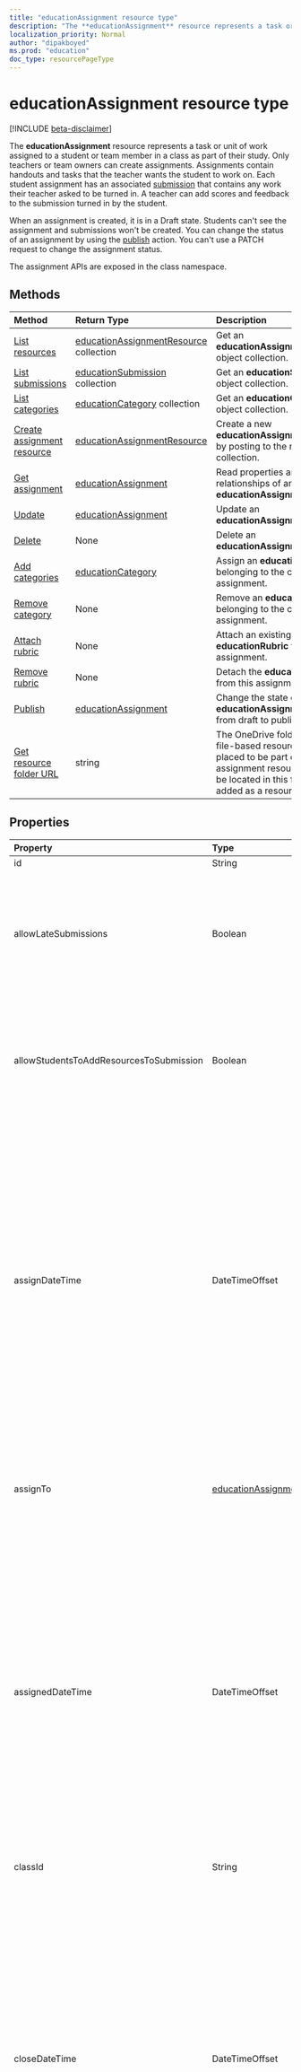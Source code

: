 ```yaml
---
title: "educationAssignment resource type"
description: "The **educationAssignment** resource represents a task or unit of work assigned to a student or team member in a class as part of their study. Only teachers or team owners can create assignments. Assignments contain handouts and tasks that the teacher wants the student to work on. Each student assignment has an associated submission that contains any work their teacher asked to be turned in. A teacher can add scores and feedback to the submission turned in by the student."
localization_priority: Normal
author: "dipakboyed"
ms.prod: "education"
doc_type: resourcePageType
---
```


# educationAssignment resource type

[!INCLUDE [beta-disclaimer](../../includes/beta-disclaimer.md)]

The **educationAssignment** resource represents a task or unit of work assigned to a student or team member in a class as part of their study. Only teachers or team owners can create assignments. Assignments contain handouts and tasks that the teacher wants the student to work on. Each student assignment has an associated [submission](educationsubmissionresource.md) that contains any work their teacher asked to be turned in. A teacher can add scores and feedback to the submission turned in by the student.

When an assignment is created, it is in a Draft state. Students can't see the assignment and submissions won't be created. You can change the status of an assignment by using the [publish](../api/educationassignment-publish.md) action. You can't use a PATCH request to change the assignment status.

The assignment APIs are exposed in the class namespace.

## Methods

| Method		   | Return Type	|Description|
|:---------------|:--------|:----------|
|[List resources](../api/educationassignment-list-resources.md) |[educationAssignmentResource](educationassignmentresource.md) collection| Get an **educationAssignmentResource** object collection.|
|[List submissions](../api/educationassignment-list-submissions.md) |[educationSubmission](educationsubmission.md) collection| Get an **educationSubmission** object collection.|
|[List categories](../api/educationassignment-list-categories.md) |[educationCategory](educationcategory.md) collection| Get an **educationCategory** object collection.|
|[Create assignment resource](../api/educationassignment-post-resources.md) |[educationAssignmentResource](educationassignmentresource.md)| Create a new **educationAssignmentResource** by posting to the resources collection.|
|[Get assignment](../api/educationassignment-get.md) | [educationAssignment](educationassignment.md) |Read properties and relationships of an **educationAssignment** object.|
|[Update](../api/educationassignment-update.md) | [educationAssignment](educationassignment.md)	|Update an **educationAssignment** object. |
|[Delete](../api/educationassignment-delete.md) | None |Delete an **educationAssignment** object. |
|[Add categories](../api/educationassignment-add-categories.md) |[educationCategory](educationcategory.md) | Assign an **educationCategory** belonging to the class to this assignment.|
|[Remove category](../api/educationassignment-remove-category.md) |None| Remove an **educationCategory** belonging to the class from this assignment.|
|[Attach rubric](../api/educationassignment-put-rubric.md)|None|Attach an existing **educationRubric** to this assignment.|
|[Remove rubric](../api/educationassignment-delete-rubric.md)|None|Detach the **educationRubric** from this assignment.|
|[Publish](../api/educationassignment-publish.md)|[educationAssignment](educationassignment.md)|Change the state of an **educationAssignment** object from draft to published.|
|[Get resource folder URL](../api/educationassignment-getresourcesfolderurl.md)| string| The OneDrive folder into which file-based resources should be placed to be part of an assignment resource. Files must be located in this folder to be added as a resource.|

## Properties
| Property	   | Type	|Description|
|:---------------|:--------|:----------|
|id|String| Read-only.|
|allowLateSubmissions|Boolean| Identifies whether students can submit after the due date. If this property is not specified during create, it defaults to true. |
|allowStudentsToAddResourcesToSubmission|Boolean| Identifies whether students can add their own resources to a submission or if they can only modify resources added by the teacher. |
|assignDateTime|DateTimeOffset|The date when the assignment should become active.  If in the future, the assignment is not shown to the student until this date.  The **Timestamp** type represents date and time information using ISO 8601 format and is always in UTC time. For example, midnight UTC on Jan 1, 2014 would look like this: `'2014-01-01T00:00:00Z'`|
|assignTo|[educationAssignmentRecipient](educationassignmentrecipient.md)| Which users, or whole class should receive a submission object once the assignment is published. |
|assignedDateTime|DateTimeOffset|The moment that the assignment was published to students and the assignment shows up on the students timeline.  The Timestamp type represents date and time information using ISO 8601 format and is always in UTC time. For example, midnight UTC on Jan 1, 2014 would look like this: `'2014-01-01T00:00:00Z'`|
|classId|String| Class which this assignment belongs. |
|closeDateTime|DateTimeOffset| Date when the assignment will be closed for submissions. This is an optional field but must be greater than or equal to the dueDateTime. The Timestamp type represents date and time information using ISO 8601 format and is always in UTC time. For example, midnight UTC on Jan 1, 2014 would look like this: `'2014-01-01T00:00:00Z'`|
|createdBy|[identitySet](identityset.md)| Who created the assignment. |
|createdDateTime|DateTimeOffset|Moment when the assignment was created.  The Timestamp type represents date and time information using ISO 8601 format and is always in UTC time. For example, midnight UTC on Jan 1, 2014 would look like this: `'2014-01-01T00:00:00Z'`|
|displayName|String|Name of the assignment.|
|dueDateTime|DateTimeOffset|Date when the students assignment is due.  The Timestamp type represents date and time information using ISO 8601 format and is always in UTC time. For example, midnight UTC on Jan 1, 2014 would look like this: `'2014-01-01T00:00:00Z'`|
|grading|[educationAssignmentGradeType](educationassignmentgradetype.md)|How the assignment will be graded. |
|instructions|[itemBody](itembody.md)| Instructions for the assignment.  This along with the display name tell the student what to do. |
|lastModifiedBy|[identitySet](identityset.md)| Who last modified the assignment. |
|lastModifiedDateTime|DateTimeOffset|Moment when the assignment was last modified.  The Timestamp type represents date and time information using ISO 8601 format and is always in UTC time. For example, midnight UTC on Jan 1, 2014 would look like this: `'2014-01-01T00:00:00Z'`|
|status|string| Status of the **Assignment**.  You can not PATCH this value.  Possible values are: `draft`, `published`, `assigned`.|

## Relationships
| Relationship | Type	|Description|
|:---------------|:--------|:----------|
|resources|[educationAssignmentResource](educationassignmentresource.md) collection| Learning objects that are associated with this assignment.  Only teachers can modify this list. Nullable.|
|submissions|[educationSubmission](educationsubmission.md) collection| Once published, there is a submission object for each student representing their work and grade.  Read-only. Nullable.|
|categories|[educationCategory](educationcategory.md) collection| When set, enables users to easily find assignments of a given type.  Read-only. Nullable.|
|rubric|[educationRubric](educationrubric.md)|When set, the grading rubric attached to this assignment.|

## JSON representation

The following is a JSON representation of the resource.

<!-- {
  "blockType": "resource",
  "keyProperty":"id",
  "optionalProperties": [

  ],
  "@odata.type": "microsoft.graph.educationAssignment"
}-->

```json
{
  "id": "String (identifier)",
  "allowLateSubmissions": true,
  "allowStudentsToAddResourcesToSubmission": true,
  "assignDateTime": "String (timestamp)",
  "assignTo": {"@odata.type": "microsoft.graph.educationAssignmentRecipient"},
  "assignedDateTime": "String (timestamp)",
  "classId": "String",
  "closeDateTime": "String (timestamp)",
  "createdBy": {"@odata.type": "microsoft.graph.identitySet"},
  "createdDateTime": "String (timestamp)",
  "displayName": "String",
  "dueDateTime": "String (timestamp)",
  "grading": {"@odata.type": "microsoft.graph.educationAssignmentGradeType"},
  "instructions": {"@odata.type": "microsoft.graph.itemBody"},
  "lastModifiedBy": {"@odata.type": "microsoft.graph.identitySet"},
  "lastModifiedDateTime": "String (timestamp)",
  "status": "string"
}
```

<!-- uuid: 8fcb5dbc-d5aa-4681-8e31-b001d5168d79
2015-10-25 14:57:30 UTC -->
<!--
{
  "type": "#page.annotation",
  "description": "educationAssignment resource",
  "keywords": "",
  "section": "documentation",
  "tocPath": "",
  "suppressions": []
}
-->
